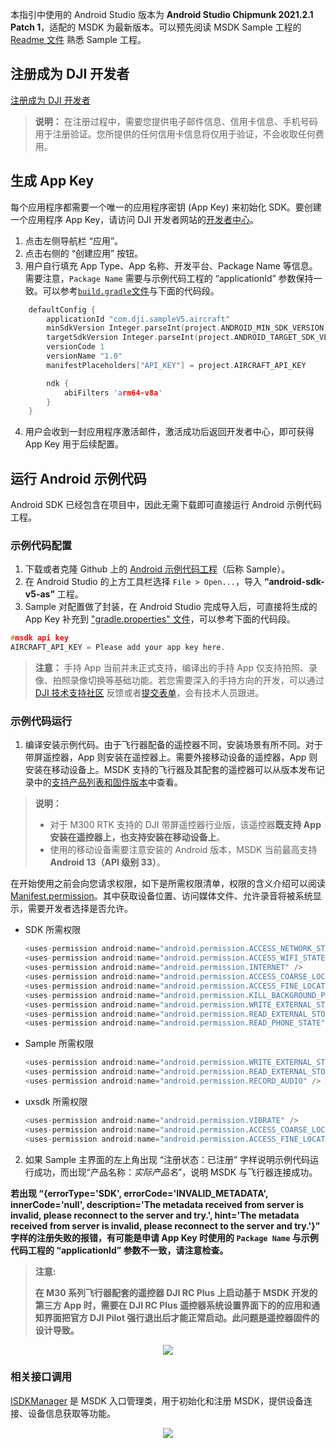 本指引中使用的 Android Studio 版本为 **Android Studio Chipmunk 2021.2.1 Patch 1**，适配的 MSDK 为最新版本。可以预先阅读 MSDK Sample 工程的 [Readme 文件](https://github.com/dji-sdk/Mobile-SDK-Android-V5/blob/dev-sdk-main/README_CN.md) 熟悉 Sample 工程。

## 注册成为 DJI 开发者

[注册成为 DJI 开发者](https://account.dji.com/register?appId=dji_sdk&backUrl=https%3A%2F%2Fdeveloper.dji.com%2Fuser&locale)

> **说明：** 在注册过程中，需要您提供电子邮件信息、信用卡信息、手机号码用于注册验证。您所提供的任何信用卡信息将仅用于验证，不会收取任何费用。

## 生成 App Key

每个应用程序都需要一个唯一的应用程序密钥 (App Key) 来初始化 SDK。要创建一个应用程序 App Key，请访问 DJI 开发者网站的[开发者中心](https://developer.dji.com/user)。

1. 点击左侧导航栏 “应用”。
2. 点击右侧的 “创建应用” 按钮。
3. 用户自行填充 App Type、App 名称、开发平台、Package Name 等信息。需要注意，`Package Name` 需要与示例代码工程的 “applicationId” 参数保持一致。可以参考[`build.gradle`文件](https://github.com/dji-sdk/Mobile-SDK-Android-V5/blob/dev-sdk-main/SampleCode-V5/android-sdk-v5-sample/build.gradle)与下面的代码段。

```c
    defaultConfig {
        applicationId "com.dji.sampleV5.aircraft"
        minSdkVersion Integer.parseInt(project.ANDROID_MIN_SDK_VERSION)
        targetSdkVersion Integer.parseInt(project.ANDROID_TARGET_SDK_VERSION)
        versionCode 1
        versionName "1.0"
        manifestPlaceholders["API_KEY"] = project.AIRCRAFT_API_KEY

        ndk {
            abiFilters 'arm64-v8a'
        }
    }
```

4. 用户会收到一封应用程序激活邮件，激活成功后返回开发者中心，即可获得 App Key 用于后续配置。


## 运行 Android 示例代码

Android SDK 已经包含在项目中，因此无需下载即可直接运行 Android 示例代码工程。

### 示例代码配置

1. 下载或者克隆 Github 上的 [Android 示例代码工程](https://github.com/dji-sdk/Mobile-SDK-Android-V5)（后称 Sample）。
2. 在 Android Studio 的上方工具栏选择 `File > Open...`，导入 **“android-sdk-v5-as”** 工程。
3. Sample 对配置做了封装，在 Android Studio 完成导入后，可直接将生成的 App Key 补充到 ["gradle.properties" 文件](https://github.com/dji-sdk/Mobile-SDK-Android-V5/blob/dev-sdk-main/SampleCode-V5/android-sdk-v5-as/gradle.properties)，可以参考下面的代码段。

```c
#msdk api key
AIRCRAFT_API_KEY = Please add your app key here.
```

> **注意：** 手持 App 当前并未正式支持，编译出的手持 App 仅支持拍照、录像、拍照录像切换等基础功能。若您需要深入的手持方向的开发，可以通过[DJI 技术支持社区](https://sdk-forum.dji.net/hc/zh-cn) 反馈或者[提交表单](https://sdk-forum.dji.net/hc/zh-cn/requests/new)，会有技术人员跟进。


### 示例代码运行

1. 编译安装示例代码。由于飞行器配备的遥控器不同，安装场景有所不同。对于带屏遥控器，App 则安装在遥控器上。需要外接移动设备的遥控器，App 则安装在移动设备上。MSDK 支持的飞行器及其配套的遥控器可以从版本发布记录中的[支持产品列表和固件版本](https://developer.dji.com/doc/mobile-sdk-tutorial/cn/)中查看。

> **说明：**
> 
> * 对于 M300 RTK 支持的 DJI 带屏遥控器行业版，该遥控器**既支持 App 安装在遥控器上，也支持安装在移动设备上**。
> * 使用的移动设备需要注意安装的 Android 版本，MSDK 当前最高支持 **Android 13（API 级别 33）**。

在开始使用之前会向您请求权限，如下是所需权限清单，权限的含义介绍可以阅读 [Manifest.permission](https://developer.android.com/reference/android/Manifest.permission)。其中获取设备位置、访问媒体文件、允许录音将被系统显示，需要开发者选择是否允许。

* SDK 所需权限

  ```c
  <uses-permission android:name="android.permission.ACCESS_NETWORK_STATE" />
  <uses-permission android:name="android.permission.ACCESS_WIFI_STATE" />
  <uses-permission android:name="android.permission.INTERNET" />
  <uses-permission android:name="android.permission.ACCESS_COARSE_LOCATION" />
  <uses-permission android:name="android.permission.ACCESS_FINE_LOCATION" />
  <uses-permission android:name="android.permission.KILL_BACKGROUND_PROCESSES"/>
  <uses-permission android:name="android.permission.WRITE_EXTERNAL_STORAGE"/>
  <uses-permission android:name="android.permission.READ_EXTERNAL_STORAGE" />
  <uses-permission android:name="android.permission.READ_PHONE_STATE" />
  ```

* Sample 所需权限

  ```c
  <uses-permission android:name="android.permission.WRITE_EXTERNAL_STORAGE" />
  <uses-permission android:name="android.permission.READ_EXTERNAL_STORAGE" />
  <uses-permission android:name="android.permission.RECORD_AUDIO" />
  ```

* uxsdk 所需权限

  ```c
  <uses-permission android:name="android.permission.VIBRATE" />
  <uses-permission android:name="android.permission.ACCESS_COARSE_LOCATION" />
  <uses-permission android:name="android.permission.ACCESS_FINE_LOCATION" />
  ```

2. 如果 Sample 主界面的左上角出现 “注册状态：已注册” 字样说明示例代码运行成功，而出现“产品名称：*实际产品名*”，说明 MSDK 与飞行器连接成功。

**若出现 “{errorType='SDK', errorCode='INVALID_METADATA', innerCode='null', description='The metadata received from server is invalid, please reconnect to the server and try.', hint='The metadata received from server is invalid, please reconnect to the server and try.'}” 字样的注册失败的报错，有可能是申请 App Key 时使用的 `Package Name` 与示例代码工程的 “applicationId” 参数不一致，请注意检查。**

> **注意:**
>
> **在 M30 系列飞行器配套的遥控器 DJI RC Plus 上启动基于 MSDK 开发的第三方 App 时，需要在 DJI RC Plus 遥控器系统设置界面下的的应用和通知界面把官方 DJI Pilot 强行退出后才能正常启动。此问题是遥控器固件的设计导致。** 

<div align=center>
<img src="https://terra-1-g.djicdn.com/71a7d383e71a4fb8887a310eb746b47f/msdk/Documentation/pilot_msdk_conflict.gif" style="width:auto"/></div>

### 相关接口调用

[ISDKManager](https://developer.dji.com/cn/api-reference-v5/android-api/Components/SDKManager/DJISDKManager.html) 是 MSDK 入口管理类，用于初始化和注册 MSDK，提供设备连接、设备信息获取等功能。

<div align=center>
<img src="https://terra-1-g.djicdn.com/71a7d383e71a4fb8887a310eb746b47f/msdk/Documentation/v5.5/run-sample.png" style="width:auto"/></div>
